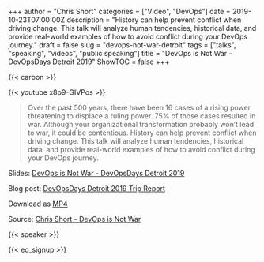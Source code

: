 +++
author = "Chris Short"
categories = ["Video", "DevOps"]
date = 2019-10-23T07:00:00Z
description = "History can help prevent conflict when driving change. This talk will analyze human tendencies, historical data, and provide real-world examples of how to avoid conflict during your DevOps journey."
draft = false
slug = "devops-not-war-detroit"
tags = ["talks", "speaking", "videos", "public speaking"]
title = "DevOps is Not War - DevOpsDays Detroit 2019"
ShowTOC = false
+++

{{< carbon >}}

{{< youtube x8p9-GIVPos >}}

> Over the past 500 years, there have been 16 cases of a rising power threatening to displace a ruling power. 75% of those cases resulted in war. Although your organizational transformation probably won’t lead to war, it could be contentious. History can help prevent conflict when driving change. This talk will analyze human tendencies, historical data, and provide real-world examples of how to avoid conflict during your DevOps journey.

Slides: [DevOps is Not War - DevOpsDays Detroit 2019](https://speakerdeck.com/chrisshort/devops-is-not-war-df415c22-a29d-4cab-8689-143f9922c0f3)  

Blog post: [DevOpsDays Detroit 2019 Trip Report](/devopsdays-detroit-2019-trip-report/)

Download as [MP4](https://cache.chrisshort.net/file/cache-chrisshort-net/DevOps-is-Not-War-DOD-Detroit.mp4)

Source: [Chris Short - DevOps is Not War](https://youtu.be/x8p9-GIVPos)

{{< speaker >}}

{{< eo_signup >}}